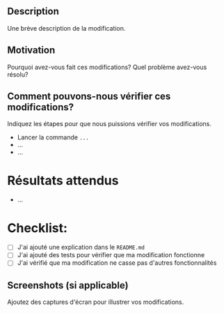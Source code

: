 ## Description

Une brève description de la modification.

## Motivation

Pourquoi avez-vous fait ces modifications? Quel problème avez-vous résolu?

## Comment pouvons-nous vérifier ces modifications?

Indiquez les étapes pour que nous puissions vérifier vos modifications.

- Lancer la commande `...`
- ...
- ...

# Résultats attendus

- ...

# Checklist:

- [ ] J'ai ajouté une explication dans le `README.md`
- [ ] J'ai ajouté des tests pour vérifier que ma modification fonctionne
- [ ] J'ai vérifié que ma modification ne casse pas d'autres fonctionnalités

## Screenshots (si applicable)

Ajoutez des captures d'écran pour illustrer vos modifications.
